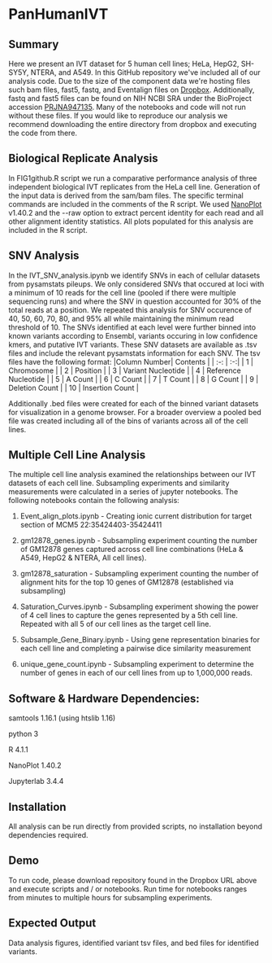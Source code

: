 # PanHumanIVT
## Summary
Here we present an IVT dataset for 5 human cell lines; HeLa, HepG2, SH-SY5Y, NTERA, and A549. In this GitHub repository we've included all of our analysis code. Due to the size of the component data we're hosting files such bam files, fast5, fastq, and Eventalign files on [Dropbox](https://www.dropbox.com/sh/8r76vesjz01mkyq/AACweGZTB1c_tPCu_qxtB1Hha?dl=0). Additionally, fastq and fast5 files can be found on NIH NCBI SRA under the BioProject accession [PRJNA947135](https://www.ncbi.nlm.nih.gov/bioproject/PRJNA947135). Many of the notebooks and code will not run without these files. If you would like to reproduce our analysis we recommend downloading the entire directory from dropbox and executing the code from there.

## Biological Replicate Analysis
In FIG1github.R script we run a comparative performance analysis of three independent biological IVT replicates from the HeLa cell line. Generation of the input data is derived from the sam/bam files. The specific terminal commands are included in the comments of the R script. We used [NanoPlot](https://github.com/wdecoster/NanoPlot) v1.40.2 and the --raw option to extract percent identity for each read and all other alignment identity statistics. All plots populated for this analysis are included in the R script. 

## SNV Analysis
In the IVT_SNV_analysis.ipynb we identify SNVs in each of cellular datasets from pysamstats pileups. We only considered SNVs that occured at loci with a minimum of 10 reads for the cell line (pooled if there were multiple sequencing runs) and where the SNV in question accounted for 30% of the total reads at a position. 
We repeated this analysis for SNV occurence of 40, 50, 60, 70, 80, and 95% all while maintaining the minimum read threshold of 10. The SNVs identified at each level were further binned into known variants according to Ensembl, variants occuring in low confidence kmers, and putative IVT variants.
These SNV datasets are available as .tsv files and include the relevant pysamstats information for each SNV.
The tsv files have the following format:
|Column Number| Contents |
| :-: | :-:|
| 1  | Chromosome  |
| 2  | Position  |
| 3  | Variant Nucleotide  |
| 4  | Reference Nucleotide  |
| 5  | A Count  |
| 6  | C Count  |
| 7  | T Count  |
| 8  | G Count  |
| 9  | Deletion Count  |
| 10  | Insertion Count |

Additionally .bed files were created for each of the binned variant datasets for visualization in a genome browser. For a broader overview a pooled bed file was created including all of the bins of variants across all of the cell lines.
## Multiple Cell Line Analysis
The multiple cell line analysis examined the relationships between our IVT datasets of each cell line. Subsampling experiments and similarity measurements were calculated in a series of jupyter notebooks. The following notebooks contain the following analysis:
1. Event_align_plots.ipynb - Creating ionic current distribution for target section of MCM5 22:35424403-35424411

2. gm12878_genes.ipynb - Subsampling experiment counting the number of GM12878 genes captured across cell line combinations (HeLa & A549, HepG2 & NTERA, All cell lines).

3. gm12878_saturation - Subsampling experiment counting the number of alignment hits for the top 10 genes of GM12878 (established via subsampling)

4. Saturation_Curves.ipynb - Subsampling experiment showing the power of 4 cell lines to capture the genes represented by a 5th cell line. Repeated with all 5 of our cell lines as the target cell line.

5. Subsample_Gene_Binary.ipynb - Using gene representation binaries for each cell line and completing a pairwise dice similarity measurement

6. unique_gene_count.ipynb - Subsampling experiment to determine the number of genes in each of our cell lines from up to 1,000,000 reads.

## Software & Hardware Dependencies:
samtools 1.16.1 (using htslib 1.16)

python 3

R 4.1.1

NanoPlot 1.40.2

Jupyterlab 3.4.4

## Installation
All analysis can be run directly from provided scripts, no installation beyond dependencies required.

## Demo 
To run code, please download repository found in the Dropbox URL above and execute scripts and / or notebooks.
Run time for notebooks ranges from minutes to multiple hours for subsampling experiments.

## Expected Output 
Data analysis figures, identified variant tsv files, and bed files for identified variants.
